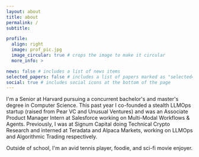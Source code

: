 ```yaml
---
layout: about
title: about
permalink: /
subtitle: 

profile:
  align: right
  image: prof_pic.jpg
  image_circular: true # crops the image to make it circular
  more_info: >

news: false # includes a list of news items
selected_papers: false # includes a list of papers marked as "selected={true}"
social: true # includes social icons at the bottom of the page
---
```


I'm a Senior at Harvard pursuing a concurrent bachelor's and master's degree in Computer Science. This past year I co-founded a stealth LLMOps startup (raised from Pear VC and Unusual Ventures) and was an Associate Product Manager Intern at Salesforce working on Multi-Modal Workflows & Agents. Previously, I was at Signum Capital doing Technical Crypto Research and interned at Teradata and Alpaca Markets, working on LLMOps and Algorithmic Trading respectively. 

Outside of school, I'm an avid tennis player, foodie, and sci-fi movie enjoyer.
